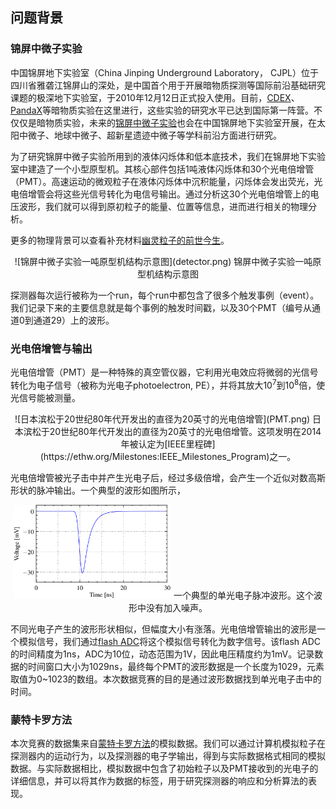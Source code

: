 ## 问题背景

### 锦屏中微子实验

中国锦屏地下实验室（China Jinping Underground Laboratory， CJPL）位于四川省雅砻江锦屏山的深处，是中国首个用于开展暗物质探测等国际前沿基础研究课题的极深地下实验室，于2010年12月12日正式投入使用。目前，[CDEX](https://en.wikipedia.org/wiki/China_Dark_Matter_Experiment)、[PandaX](https://en.wikipedia.org/wiki/PandaX)等暗物质实验在这里进行，这些实验的研究水平已达到国际第一阵营。不仅仅是暗物质实验，未来的[锦屏中微子实验](http://jinping.hep.tsinghua.edu.cn/)也会在中国锦屏地下实验室开展，在太阳中微子、地球中微子、超新星遗迹中微子等学科前沿方面进行研究。

为了研究锦屏中微子实验所用到的液体闪烁体和低本底技术，我们在锦屏地下实验室中建造了一个小型原型机。其核心部件包括1吨液体闪烁体和30个光电倍增管（PMT）。高速运动的微观粒子在液体闪烁体中沉积能量，闪烁体会发出荧光，光电倍增管会将这些光信号转化为电信号输出。通过分析这30个光电倍增管上的电压波形，我们就可以得到原初粒子的能量、位置等信息，进而进行相关的物理分析。

更多的物理背景可以查看补充材料[幽灵粒子的前世今生](https://ghost-hunter-contest.github.io/)。

<center>
![锦屏中微子实验一吨原型机结构示意图](detector.png)
锦屏中微子实验一吨原型机结构示意图
</center>

探测器每次运行被称为一个run，每个run中都包含了很多个触发事例（event）。我们记录下来的主要信息就是每个事例的触发时间戳，以及30个PMT（编号从通道0到通道29）上的波形。

### 光电倍增管与输出
光电倍增管（PMT）是一种特殊的真空管仪器，它利用光电效应将微弱的光信号转化为电子信号（被称为光电子photoelectron, PE），并将其放大$10^7$到$10^8$倍，使光信号能被测量。

<center>
![日本滨松于20世纪80年代开发出的直径为20英寸的光电倍增管](PMT.png)
日本滨松于20世纪80年代开发出的直径为20英寸的光电倍增管。这项发明在2014年被认定为[IEEE里程碑](https://ethw.org/Milestones:IEEE_Milestones_Program)之一。
</center>

光电倍增管被光子击中并产生光电子后，经过多级倍增，会产生一个近似对数高斯形状的脉冲输出。一个典型的波形如图所示，
<center>
<img src="waveform.png" width = "50%" alt="单光电子波形"/>
一个典型的单光电子脉冲波形。这个波形中没有加入噪声。
</center>

不同光电子产生的波形形状相似，但幅度大小有涨落。光电倍增管输出的波形是一个模拟信号，我们通过[flash ADC](https://en.wikipedia.org/wiki/Flash_ADC)将这个模拟信号转化为数字信号。该flash ADC的时间精度为1ns，ADC为10位，动态范围为1V，因此电压精度约为1mV。记录数据的时间窗口大小为1029ns，最终每个PMT的波形数据是一个长度为1029，元素取值为0~1023的数组。本次数据竞赛的目的是通过波形数据找到单光电子击中的时间。

### 蒙特卡罗方法

本次竞赛的数据集来自[蒙特卡罗方法](https://en.wikipedia.org/wiki/Monte_Carlo_method)的模拟数据。我们可以通过计算机模拟粒子在探测器内的运动行为，以及探测器的电子学输出，得到与实际数据格式相同的模拟数据。与实际数据相比，模拟数据中包含了初始粒子以及PMT接收到的光电子的详细信息，并可以将其作为数据的标签，用于研究探测器的响应和分析算法的表现。
